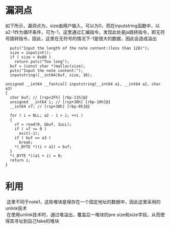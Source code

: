 # 漏洞点
 如下所示，漏洞点为，size由用户输入，可以为0，而在inputstring函数中，以a2-1作为循环条件，可为-1，这里通过汇编指令，发现此处是ja跳转指令，即无符号跳转指令，因此，这里在无符号的情况下-1是很大的数据，因此会造成溢出
```
  puts("Input the length of the note content:(less than 128)");
  size = inputint();
  if ( size > 0x80 )
    return puts("Too long");
  buf = (const char *)malloc(size);
  puts("Input the note content:");
  inputstring((__int64)buf, size, 10);
```

```
unsigned __int64 __fastcall inputstring(__int64 a1, __int64 a2, char a3)
{
  char buf; // [rsp+2Fh] [rbp-11h]@2
  unsigned __int64 i; // [rsp+30h] [rbp-10h]@1
  __int64 v7; // [rsp+38h] [rbp-8h]@2

  for ( i = 0LL; a2 - 1 > i; ++i )
  {
    v7 = read(0, &buf, 1uLL);
    if ( v7 <= 0 )
      exit(-1);
    if ( buf == a3 )
      break;
    *(_BYTE *)(i + a1) = buf;
  }
  *(_BYTE *)(a1 + i) = 0;
  return i;
}
```
# 利用
  这里不同于note1，这些堆块是保存在一个固定地址的数据中，因此这里采用的unlink技术<br>
  在使用unlink技术时，通过堆溢出，覆盖后一堆块的pre size和size字段，从而使得其寻址到自己fake的堆块
